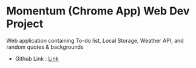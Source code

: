 # Momentum (Chrome App) Web Dev Project
Web application containing To-do list, Local Storage, Weather API, and random quotes & backgrounds

- Github Link : [Link](https://chloeyun.github.io/Momentum_js/)

